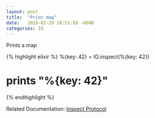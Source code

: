 ```yaml
---
layout: post
title:  "Print map"
date:   2016-02-29 18:51:58 -0600
categories: IO
---
```

Prints a map

{% highlight elixir %}
%{key: 42} = IO.inspect(%{key: 42})
# prints "%{key: 42}"
{% endhighlight %}

Related Documentation: [Inspect Protocol](http://elixir-lang.org/docs/stable/elixir/Inspect.html)
